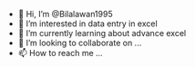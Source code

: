 - 👋 Hi, I’m @Bilalawan1995
- 👀 I’m interested in data entry in excel
- 🌱 I’m currently learning about advance excel
- 💞️ I’m looking to collaborate on ...
- 📫 How to reach me ...

<!---
Bilalawan1995/Bilalawan1995 is a ✨ special ✨ repository because its `README.md` (this file) appears on your GitHub profile.
You can click the Preview link to take a look at your changes.
--->
